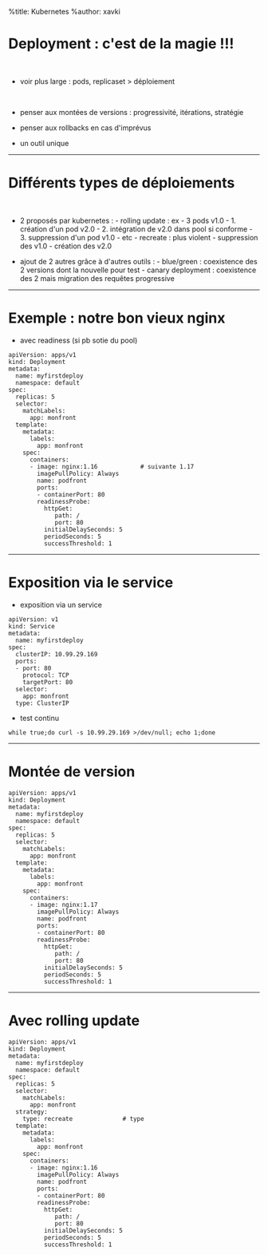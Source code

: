 %title: Kubernetes 
%author: xavki

# Deployment : c'est de la magie !!!


<br>

* voir plus large : pods, replicaset > déploiement


<br>

* penser aux montées de versions : progressivité, itérations, stratégie


* penser aux rollbacks en cas d'imprévus


* un outil unique


---------------------------------------------------------------------------------------

# Différents types de déploiements


<br>

* 2 proposés par kubernetes :
		- rolling update : ex - 3 pods v1.0
						- 1. création d'un pod v2.0
						- 2. intégration de v2.0 dans pool si conforme
						- 3. suppression d'un pod v1.0
						- etc
		- recreate : plus violent
						- suppression des v1.0
						- création des v2.0

* ajout de 2 autres grâce à d'autres outils :
		- blue/green : coexistence des 2 versions dont la nouvelle pour test
		- canary deployment : coexistence des 2 mais migration des requêtes progressive

------------------------------------------------------------------------

# Exemple : notre bon vieux nginx

* avec readiness (si pb sotie du pool)

```
apiVersion: apps/v1
kind: Deployment
metadata:
  name: myfirstdeploy
  namespace: default
spec:
  replicas: 5
  selector:
    matchLabels:
      app: monfront
  template:
    metadata:
      labels:
        app: monfront
    spec:
      containers:
      - image: nginx:1.16			 # suivante 1.17
        imagePullPolicy: Always
        name: podfront
        ports:
        - containerPort: 80
        readinessProbe:
          httpGet:
             path: /
             port: 80
          initialDelaySeconds: 5
          periodSeconds: 5
          successThreshold: 1
```

------------------------------------------------------------------------

# Exposition via le service

* exposition via un service

```
apiVersion: v1
kind: Service
metadata:
  name: myfirstdeploy
spec:
  clusterIP: 10.99.29.169
  ports:
  - port: 80
    protocol: TCP
    targetPort: 80
  selector:
    app: monfront
  type: ClusterIP
```

* test continu 

```
while true;do curl -s 10.99.29.169 >/dev/null; echo 1;done
```

------------------------------------------------------------------------
# Montée de version


```
apiVersion: apps/v1
kind: Deployment
metadata:
  name: myfirstdeploy
  namespace: default
spec:
  replicas: 5
  selector:
    matchLabels:
      app: monfront
  template:
    metadata:
      labels:
        app: monfront
    spec:
      containers:
      - image: nginx:1.17    
        imagePullPolicy: Always
        name: podfront
        ports:
        - containerPort: 80
        readinessProbe:
          httpGet:
             path: /
             port: 80
          initialDelaySeconds: 5
          periodSeconds: 5
          successThreshold: 1
```

-------------------------------------------------------------------------

# Avec rolling update


```
apiVersion: apps/v1
kind: Deployment
metadata:
  name: myfirstdeploy
  namespace: default
spec:
  replicas: 5
  selector:
    matchLabels:
      app: monfront
  strategy:
    type: recreate				# type
  template:
    metadata:
      labels:
        app: monfront
    spec:
      containers:
      - image: nginx:1.16
        imagePullPolicy: Always
        name: podfront
        ports:
        - containerPort: 80
        readinessProbe:
          httpGet:
             path: /
             port: 80
          initialDelaySeconds: 5
          periodSeconds: 5
          successThreshold: 1
```


